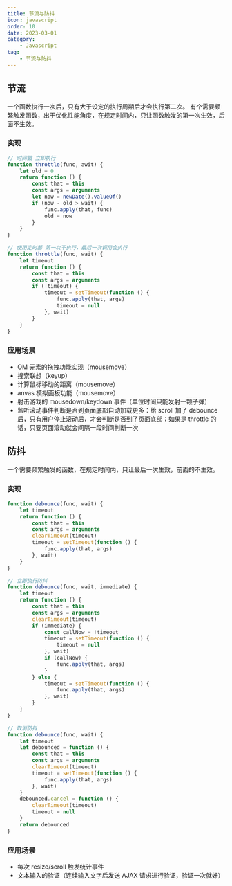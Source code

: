 ```yaml
---
title: 节流与防抖
icon: javascript
order: 10
date: 2023-03-01
category:
    - Javascript
tag:
    - 节流与防抖
---
```


## 节流

一个函数执行一次后，只有大于设定的执行周期后才会执行第二次。 有个需要频繁触发函数，出于优化性能角度，在规定时间内，只让函数触发的第一次生效，后面不生效。

### 实现

```js
// 时间戳 立即执行
function throttle(func, awit) {
    let old = 0
    return function () {
        const that = this
        const args = arguments
        let now = newDate().valueOf()
        if (now - old > wait) {
            func.apply(that, func)
            old = now
        }
    }
}

// 使用定时器 第一次不执行，最后一次调用会执行
function throttle(func, wait) {
    let timeout
    return function () {
        const that = this
        const args = arguments
        if (!timeout) {
            timeout = setTimeout(function () {
                func.apply(that, args)
                timeout = null
            }, wait)
        }
    }
}

```

### 应用场景

- OM 元素的拖拽功能实现（mousemove）
- 搜索联想（keyup）
- 计算鼠标移动的距离（mousemove）
- anvas 模拟画板功能（mousemove）
- 射击游戏的 mousedown/keydown 事件（单位时间只能发射一颗子弹）
- 监听滚动事件判断是否到页面底部自动加载更多：给 scroll 加了 debounce 后，只有用户停止滚动后，才会判断是否到了页面底部；如果是 throttle 的话，只要页面滚动就会间隔一段时间判断一次

## 防抖

一个需要频繁触发的函数，在规定时间内，只让最后一次生效，前面的不生效。

### 实现

```js
function debounce(func, wait) {
    let timeout
    return function () {
        const that = this
        const args = arguments
        clearTimeout(timeout)
        timeout = setTimeout(function () {
            func.apply(that, args)
        }, wait)
    }
}

// 立即执行防抖
function debounce(func, wait, immediate) {
    let timeout
    return function () {
        const that = this
        const args = arguments
        clearTimeout(timeout)
        if (immediate) {
            const callNow = !timeout
            timeout = setTimeout(function () {
                timeout = null
            }, wait)
            if (callNow) {
                func.apply(that, args)
            }
        } else {
            timeout = setTimeout(function () {
                func.apply(that, args)
            }, wait)
        }
    }
}

// 取消防抖
function debounce(func, wait) {
    let timeout
    let debounced = function () {
        const that = this
        const args = arguments
        clearTimeout(timeout)
        timeout = setTimeout(function () {
            func.apply(that, args)
        }, wait)
    }
    debounced.cancel = function () {
        clearTimeout(timeout)
        timeout = null
    }
    return debounced
}
```

### 应用场景

- 每次 resize/scroll 触发统计事件
- 文本输入的验证（连续输入文字后发送 AJAX 请求进行验证，验证一次就好）
